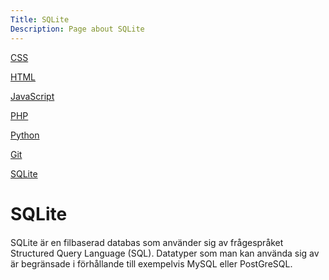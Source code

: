 ```yaml
---
Title: SQLite
Description: Page about SQLite
---
```


<div class="s-tech-container">
    <div class="tech-sidebar">
        <p><a href="css">CSS</a></p>
        <p><a href="html">HTML</a></p>
        <p><a href="javascript">JavaScript</a></p>
        <p><a href="php">PHP</a></p>
        <p><a href="python">Python</a></p>
        <p><a href="git">Git</a></p>
        <p {% if page.id==current_page.id %} class="active" {% endif %}><a href="sqlite">SQLite</a></p>
    </div>
    <div class="tech-info">
        <span class="underline"><h1>SQLite</h1></span>
        <p style="margin-top: 20px">SQLite är en filbaserad databas som använder sig av frågespråket Structured Query Language (SQL). Datatyper som man kan använda sig av är begränsade i förhållande till exempelvis MySQL eller PostGreSQL.</p>
    </div>
</div>